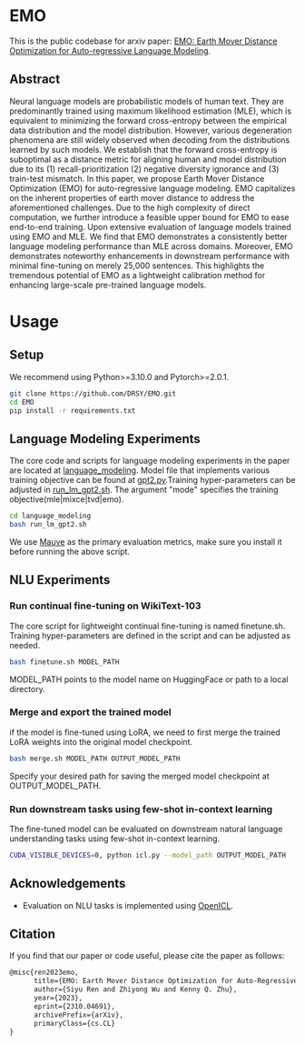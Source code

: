 # EMO
This is the public codebase for arxiv paper: [EMO: Earth Mover Distance Optimization for Auto-regressive Language Modeling](https://arxiv.org/abs/2310.04691).

## Abstract
Neural language models are probabilistic models of human text. They are predominantly trained using maximum likelihood estimation (MLE), which is equivalent
to minimizing the forward cross-entropy between the empirical data distribution and the model distribution. However, various degeneration phenomena are still
widely observed when decoding from the distributions learned by such models. We establish that the forward cross-entropy is suboptimal as a distance metric for aligning human and model distribution due to its (1) recall-prioritization (2) negative diversity ignorance and (3) train-test mismatch. In this paper, we propose Earth Mover Distance Optimization (EMO) for auto-regressive language modeling. EMO capitalizes on the inherent properties of earth mover distance to address the aforementioned challenges. Due to the high complexity of direct computation, we further introduce a feasible upper bound for EMO to ease end-to-end training. Upon extensive evaluation of language models trained using EMO and MLE. We find that EMO demonstrates a consistently better language modeling performance than MLE across domains. Moreover, EMO demonstrates noteworthy enhancements in downstream performance with minimal fine-tuning on merely 25,000 sentences. This highlights the tremendous potential of EMO as a lightweight calibration method for enhancing large-scale pre-trained language models.

# Usage
## Setup
We recommend using Python>=3.10.0 and Pytorch>=2.0.1.
```bash
git clone https://github.com/DRSY/EMO.git
cd EMO
pip install -r requirements.txt
```
## Language Modeling Experiments
The core code and scripts for language modeling experiments in the paper are located at [language_modeling](./language_modeling/). Model file that implements various training objective can be found at [gpt2.py](./language_modeling/gpt2.py).Training hyper-parameters can be adjusted in [run_lm_gpt2.sh](./language_modeling/run_lm_gpt2.sh). The argument "mode" specifies the training objective(mle|mixce|tvd|emo).
```bash
cd language_modeling
bash run_lm_gpt2.sh
```
We use [Mauve](https://github.com/krishnap25/mauve) as the primary evaluation metrics, make sure you install it before running the above script.

## NLU Experiments
### Run continual fine-tuning on WikiText-103
The core script for lightweight continual fine-tuning is named finetune.sh. Training hyper-parameters are defined in the script and can be adjusted as needed.
```bash
bash finetune.sh MODEL_PATH
```
MODEL_PATH points to the model name on HuggingFace or path to a local directory.
### Merge and export the trained model
if the model is fine-tuned using LoRA, we need to first merge the trained LoRA weights into the original model checkpoint.
```bash
bash merge.sh MODEL_PATH OUTPUT_MODEL_PATH
```
Specify your desired path for saving the merged model checkpoint at OUTPUT_MODEL_PATH.

### Run downstream tasks using few-shot in-context learning
The fine-tuned model can be evaluated on downstream natural language understanding tasks using few-shot in-context learning.
```bash
CUDA_VISIBLE_DEVICES=0, python icl.py --model_path OUTPUT_MODEL_PATH
```


## Acknowledgements
+ Evaluation on NLU tasks is implemented using [OpenICL](https://github.com/Shark-NLP/OpenICL).


## Citation
If you find that our paper or code useful, please cite the paper as follows:
```latex
@misc{ren2023emo,
      title={EMO: Earth Mover Distance Optimization for Auto-Regressive Language Modeling}, 
      author={Siyu Ren and Zhiyong Wu and Kenny Q. Zhu},
      year={2023},
      eprint={2310.04691},
      archivePrefix={arXiv},
      primaryClass={cs.CL}
}
```
